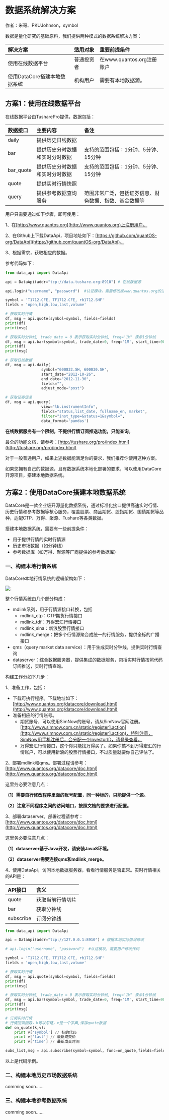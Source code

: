 # 数据系统解决方案

作者：米哥、PKUJohnson，symbol

数据是量化研究的基础原料，我们提供两种模式的数据系统解决方案：

| 解决方案 | 适用对象 | 重要前提条件 |
| :--- | :--- | :--- |
| 使用在线数据平台 | 普通投资者 | 在www.quantos.org注册账户 |
| 使用DataCore搭建本地数据系统 | 机构用户 | 需要有本地数据源。 |

## 方案1：使用在线数据平台

在线数据平台由TusharePro提供，数据包括：

| 数据接口 | 主要内容 | 备注 |
| :--- | :--- | :--- |
| daily | 提供历史日线数据 |  |
| bar | 提供历史分时数据和实时分时数据 | 支持的范围包括：1分钟、5分钟、15分钟 |
| bar\_quote | 提供历史分时数据和实时分时数据 | 支持的范围包括：1分钟、5分钟、15分钟 |
| quote | 提供实时行情快照 |  |
| query | 提供参考数据查询服务 | 范围非常广泛，包括证券信息、财务数据、指数、基金数据等 |

用户只需要通过如下步骤，即可使用：

1、在[http://www.quantos.org](http://www.quantos.org)上注册用户。

2、在Github上下载DataApi，项目地址如下：[https://github.com/quantOS-org/DataApi](https://github.com/quantOS-org/DataApi)。

3、根据需求，获取相应的数据。

参考代码如下：

```py
from data_api import DataApi

api = DataApi(addr="tcp://data.tushare.org:8910") # 在线数据源

api.login("username", "password")  #认证模块，需要修改成www.quantos.org的注册用户

symbol = 'T1712.CFE, TF1712.CFE, rb1712.SHF'
fields = 'open,high,low,last,volume'

# 获取实时行情
df, msg = api.quote(symbol=symbol, fields=fields)
print(df)
print(msg)

# 获取实时分钟线, trade_date = 0 表示获取实时分钟线, freq='1M' 表示1分钟线
df, msg = api.bar(symbol=symbol, trade_date=0, freq='1M', start_time=90000, end_time=150000)
print(df)
print(msg)

# 获取日线数据
df, msg = api.daily(
                symbol="600832.SH, 600030.SH", 
                start_date="2012-10-26",
                end_date="2012-11-30", 
                fields="", 
                adjust_mode="post")

# 获取证券信息
df, msg = api.query(
                view="lb.instrumentInfo",
                fields="status,list_date, fullname_en, market",
                filter="inst_type=&status=1&symbol=",
                data_format='pandas')
```

**在线数据服务有一个限制，不提供行情订阅推送功能，只能查询。**

最全的功能文档，请参考：[http://tushare.org/pro/index.html](http://tushare.org/pro/index.html)

对于一般普通用户，如果上述数据能满足你的要求，我们推荐你使用这种方案。

如果您拥有自己的数据源，且有数据系统本地化部署的要求，可以使用DataCore开源项目，搭建本地数据系统。

## 方案2：使用DataCore搭建本地数据系统

DataCore是一款企业级开源量化数据系统，通过标准化接口提供高速实时行情、历史行情和参考数据等核心服务，覆盖股票、商品期货、股指期货、国债期货等品种，适配CTP、万得、聚源、Tushare等各类数据。

搭建本地数据系统，需要有一些前提条件：

* 用于提供行情的实时行情源
* 历史市场数据（如分钟线）
* 参考数据库（如万得、聚源等厂商提供的参考数据库）

### 一、构建本地行情系统

DataCore本地行情系统的逻辑架构如下：

![](https://github.com/quantOS-org/quantOSUserGuide/blob/master/assets/datacore_architect.png)

整个行情系统由几个部分构成：

* mdlink系列，用于行情源接口转换，包括
  * mdlink\_ctp：CTP期货行情接口
  * mdlink\_tdf：万得宏汇行情接口
  * mdlink\_sina：新浪股票行情接口
  * mdlink\_merge：把多个行情源聚合成统一的行情服务，提供全标的广播接口
* qms（query market data service）：用于生成实时分钟线，提供实时行情查询
* dataserver：综合数据服务器，提供集成的数据服务，包括实时行情按照代码订阅推送，实时行情查询。

构建工作分如下几步：

1、准备工作，包括：

* 下载可执行程序。下载地址如下：[http://www.quantos.org/datacore/download.html](http://www.quantos.org/datacore/download.html)
* 准备相应的行情账号。
  * 期货账号，可以使用SimNow的账号，请从SimNow官网注册。[http://www.simnow.com.cn/static/register1.action](http://www.simnow.com.cn/static/register1.action)，特别注意，SimNow用手机注册后，会分配一个InvestorID，请登录查看。
  * 万得宏汇行情接口，这个你只能找万得买了。如果你搞不到万得宏汇的行情账户，可以使用新浪的股票行情接口，不过质量就要你自己评估了。

2、部署mdlink和qms。部署过程请参考：[http://www.quantos.org/datacore/doc.html](http://www.quantos.org/datacore/doc.html)

这里务必要注意几点：

**（1）需要自行修改程序里面的账号配置，同一种标的，只能提供一个源。**

**（2）注意不同程序之间的访问端口，按照文档的要求进行配置。**

3、部署dataserver。部署过程请参考：[http://www.quantos.org/datacore/doc.html](http://www.quantos.org/datacore/doc.html)

这里务必要注意几点：

**（1）dataserver基于Java开发，请安装Java8环境。**

**（2）dataserver需要连接qms和mdlink\_merge。**

4、使用DataApi，访问本地数据服务器，看看行情服务是否正常。实时行情相关的API是：

| API接口 | 含义 |
| :--- | :--- |
| quote | 获取当前行情切片 |
| bar | 获取分钟线 |
| subscribe | 订阅分钟线 |

```py
from data_api import DataApi

api = DataApi(addr="tcp://127.0.0.1:8910") # 根据本地实际情况修改

# api.login("username", "password")  #认证模块，需要用户修改代码

symbol = 'T1712.CFE, TF1712.CFE, rb1712.SHF'
fields = 'open,high,low,last,volume'

# 获取实时行情
df, msg = api.quote(symbol=symbol, fields=fields)
print(df)
print(msg)

# 获取实时分钟线, trade_date = 0 表示获取实时分钟线, freq='1M' 表示1分钟线
df, msg = api.bar(symbol=symbol, trade_date=0, freq='1M', start_time=90000, end_time=150000)
print(df)
print(msg)

# 订阅实时行情
# 行情回调函数，k可以忽略，v是一个字典,保存quote数据
def on_quote(k,v):
    print v['symbol'] // 标的代码
    print v['last'] // 最新成交价
    print v['time'] // 最新成交时间

subs_list,msg = api.subscribe(symbol=symbol, func=on_quote,fields=fields)
```

以上是代码示例。

### 二、构建本地历史市场数据系统

comming soon......

### 三、构建本地参考数据系统

comming soon......


